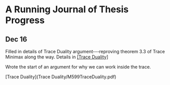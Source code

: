 # A Running Journal of Thesis Progress

## Dec 16

Filled in details of Trace Duality argument---reproving theorem 3.3 of Trace
Minimax along the way. Details in [[Trace Duality]](M599TraceDuality.pdf)

Wrote the start of an argument for why we can work inside the trace.

[Trace Duality](Trace Duality/M599TraceDuality.pdf)

